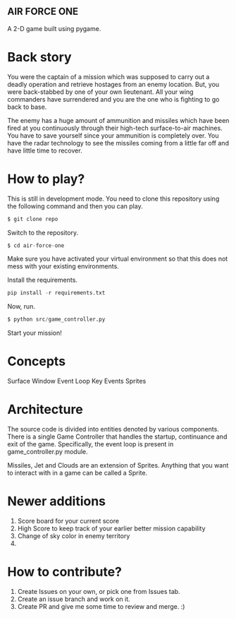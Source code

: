 ## AIR FORCE ONE
A 2-D game built using pygame. 

# Back story
You were the captain of a mission which was supposed to carry out 
a deadly operation and retrieve hostages from an enemy location.
But, you were back-stabbed by one of your own lieutenant. All your 
wing commanders have surrendered and you are the one who is fighting
to go back to base.

The enemy has a huge amount of ammunition and missiles which have 
been fired at you continuously through their high-tech surface-to-air
machines. You have to save yourself since your ammunition is completely 
over. You have the radar technology to see the missiles coming from
a little far off and have little time to recover.

# How to play?
This is still in development mode. You need to clone this repository
using the following command and then you can play.
```python
$ git clone repo
```
Switch to the repository.
```python
$ cd air-force-one
```
Make sure you have activated your virtual environment so that this
does not mess with your existing environments.

Install the requirements.

```python
pip install -r requirements.txt
```
Now, run.
```python
$ python src/game_controller.py
```

Start your mission!

# Concepts
Surface
Window
Event Loop
Key Events
Sprites

# Architecture
The source code is divided into entities denoted by various components.
There is a single Game Controller that handles the startup, continuance
and exit of the game. Specifically, the event loop is present in 
game_controller.py module. 

Missiles, Jet and Clouds are an extension of Sprites. Anything that 
you want to interact with in a game can be called a Sprite. 

# Newer additions
1. Score board for your current score
2.  High Score to keep track of your earlier better mission capability
3. Change of sky color in enemy territory
4. 


# How to contribute?
1. Create Issues on your own, or pick one from Issues tab.
2. Create an issue branch and work on it.
3. Create PR and give me some time to review and merge. :)